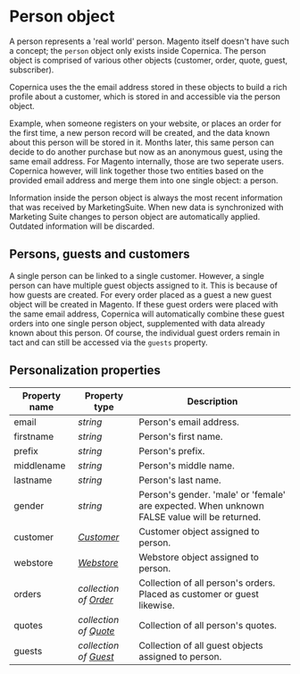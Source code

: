 # Person object

A person represents a 'real world' person. Magento itself doesn't have such a concept; the `person` object only exists inside Copernica. The person object is comprised of various other objects (customer, order, quote, guest, subscriber).

Copernica uses the the email address stored in these objects to build a rich profile about a customer, which
is stored in and accessible via the person object.  

Example, when someone registers on your website, or places an order for the first 
time, a new person record will be created, and the data known about this person 
will be stored in it. Months later, this same person can decide to do another 
purchase but now as an anonymous guest, using the same email address. For Magento 
internally, those are two seperate users. Copernica however, will link together 
those two entities based on the provided email address and merge them into one 
single object: a person. 

Information inside the person object is always the most recent information that was received
by MarketingSuite. When new data is synchronized with Marketing Suite changes to 
person object are automatically applied. Outdated information will be discarded.

## Persons, guests and customers

A single person can be linked to a single customer. However, a single person can have
multiple guest objects assigned to it. This is because of how guests are created.
For every order placed as a guest a new guest object will be created in Magento. If these guest orders 
were placed with the same email address, Copernica will automatically combine these guest 
orders into one single person object, supplemented with data already known about this person. 
Of course, the individual guest orders remain in tact and can still be accessed via the `guests` property. 

## Personalization properties

| Property name   | Property type                                                                                        | Description                                                                                  |
|-----------------|------------------------------------------------------------------------------------------------------|----------------------------------------------------------------------------------------------|
| email           | _string_                                                                                             | Person's email address.                                                                      |
| firstname       | _string_                                                                                             | Person's first name.                                                                         |
| prefix          | _string_                                                                                             | Person's prefix.                                                                             |
| middlename      | _string_                                                                                             | Person's middle name.                                                                        |
| lastname        | _string_                                                                                             | Person's last name.                                                                          | 
| gender          | _string_                                                                                             | Person's gender. 'male' or 'female' are expected. When unknown FALSE value will be returned. |
| customer        | _[Customer](customer)_           		                 | Customer object assigned to person.                                                        | 
| webstore        | _[Webstore](webstore)_                        		 | Webstore object assigned to person.                                                        |
| orders          | _collection of [Order](order)_ 		                 | Collection of all person's orders. Placed as customer or guest likewise.                     |
| quotes          | _collection of [Quote](quote)_             	 	 | Collection of all person's quotes.                                                           |
| guests          | _collection of [Guest](guest)_             		 | Collection of all guest objects assigned to person.                                        |
